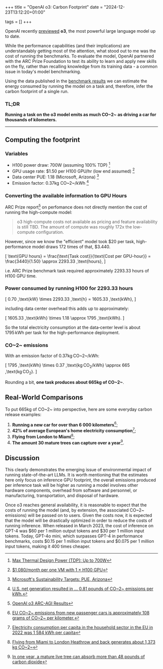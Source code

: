 +++
title = "OpenAI o3: Carbon Footprint"
date = "2024-12-23T13:12:20+01:00"

tags = []
+++

OpenAI recently [previewed](https://openai.com/12-days/) **o3**, the most powerful large language model up to date.

While the performance capabilities (and their implications) are understandably getting most of the attention, what stood out to me was the cost of running the benchmarks. To evaluate the model, OpenAI partnered with the ARC Prize Foundation to test its ability to learn and apply new skills on the fly, rather than recalling knowledge from its training data - a common issue in today's model benchmarking.

Using the data published in the [benchmark results](https://arcprize.org/blog/oai-o3-pub-breakthrough) we can estimate the energy consumed by running the model on a task and, therefore, infer the carbon footprint of a single run.


### TL;DR
**Running a task on the o3 model emits as much CO~2~ as driving a car for thousands of kilometers.**

---

## Computing the footprint

### Variables
* H100 power draw: 700W (assuming 100% TDP) [^2]
* GPU usage rate: $1.50 per H100 GPU/hr (low end assumed) [^3]
* Data center PUE: 1.18 (Microsoft, Arizona) [^4]
* Emission factor: 0.37kg CO~2~/kWh [^5]


### Converting the available information to GPU Hours

ARC Prize report[^1] on perfomance does not directly mention the cost of running the high-compute model:

> o3 high-compute costs not available as pricing and feature availability is still TBD. The amount of compute was roughly 172x the low-compute configuration.

However, since we know the "efficient" model took $20 per task, high-performance model draws 172 times of that, $3.440.

\[
\text{GPU hours}
= \frac{\text{Task cost}}{\text{Cost per GPU-hour}}
= \frac{3440}{1.50}
\approx 2293.33 \,\text{hours},
\]

i.e. ARC Prize benchmark task required approximately 2293.33 hours of H100 GPU time.

### Power consumed by running H100 for 2293.33 hours

\[
0.70 \,\text{kW}
\times 2293.33 \,\text{h}
= 1605.33 \,\text{kWh},
\]

including data center overhead this adds up to approximately:

\[
1605.33 \,\text{kWh}
\times 1.18
\approx 1795 \,\text{kWh}.
\]

So the total electricity consumption at the data‑center level is about 1795 kWh per task for the high-performance deployment.

### CO~2~ emissions

With an emission factor of 0.37kg CO~2~/kWh:

\[
1795 \,\text{kWh}
\times 0.37 \,\text{kg $\text{CO}_2$/kWh}
\approx 665 \,\text{kg $\text{CO}_2$}.
\]

Rounding a bit, **one task produces about 665kg of CO~2~**.

## Real‑World Comparisons

To put 665kg of CO~2~ into perspective, here are some everyday carbon release examples:

1. **Running a new car for over than 6 000 kilometers**[^6];
2. **42% of average European's home electricity consumption**[^7];
3. **Flying from London to Miami**[^8];
4. **The amount 30 mature trees can capture over a year**[^9].

## Discussion
This clearly demonstrates the emerging issue of environmental impact of running state-of-the-art LLMs. It is worth mentioning that the estimates here only focus on inference GPU footprint, the overall emissions produced per inference task will be higher as running a model involves other hardware components, overhead from software and personnel, or manufacturing, transportation, and disposal of hardware.

Once o3 reaches general availability, it is reasonable to expect that the costs of running the model (and, by extension, the associated CO~2~ emissions) will be passed on to users. Given the costs now, it is expected that the model will be drastically optimized in order to reduce the costs of running inference. When released in March 2023, the cost of inference on GPT-4 was $60 per 1 million output tokens and $30 per 1 million input tokens. Today, GPT-4o mini, which surpasses GPT-4 in performance benchmarks, costs $0.15 per 1 million input tokens and $0.075 per 1 million input tokens, making it 400 times cheaper.

[^1]: [OpenAI o3 ARC-AGI Results](https://arcprize.org/blog/oai-o3-pub-breakthrough)
[^2]: [Max Thermal Design Power (TDP): Up to 700W](https://www.nvidia.com/en-us/data-center/h100/)
[^3]: [$1,080/month per one VM with 1 × H100 GPU](https://nebius.com/explorer-tier)
[^4]: [Microsoft's Sustainability Targets: PUE, Arizona](https://datacenters.microsoft.com/sustainability/efficiency/)
[^5]: [U.S. net generation resulted in ... 0.81 pounds of CO~2~ emissions per kWh.](https://www.eia.gov/tools/faqs/faq.php?id=74&t=11)
[^6]: [EU CO~2~ emissions from new passenger cars is approximately 108 grams of CO~2~ per kilometer.](https://www.eea.europa.eu/en/newsroom/news/average-emissions-from-new-cars-and-vans)
[^7]: [Electricity consumption per capita in the household sector in the EU in 2022 was 1 584 kWh per capita](https://ec.europa.eu/eurostat/statistics-explained/index.php?title=Electricity_and_heat_statistics)
[^8]: [Flying from Miami to London Heathrow and back generates about 1,373 kg CO~2~](https://www.theguardian.com/environment/ng-interactive/2019/jul/19/carbon-calculator-how-taking-one-flight-emits-as-much-as-many-people-do-in-a-year)
[^9]: [In one year, a mature live tree can absorb more than 48 pounds of carbon dioxide](https://www.fs.usda.gov/about-agency/features/trees-are-climate-change-carbon-storage-heroe)